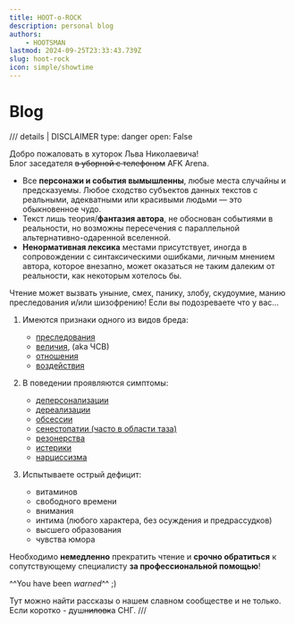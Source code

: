 ```yaml
---
title: HOOT-o-ROCK
description: personal blog
authors:
    - HOOTSMAN
lastmod: 2024-09-25T23:33:43.739Z
slug: hoot-rock
icon: simple/showtime
---
```


# Blog

/// details | DISCLAIMER
    type: danger
    open: False

Добро пожаловать в хуторок Льва Николаевича!  
Блог заседателя <del>в уборной с телефоном</del> AFK Arena.  

- Все **персонажи и события вымышленны**, любые места случайны и предсказуемы. Любое сходство субъектов данных текстов с реальными, адекватными или красивыми людьми — это обыкновенное чудо.  
- Текст лишь теория/**фантазия автора**, не обоснован событиями в реальности, но возможны пересечения с параллельной альтернативно-одаренной вселенной.
- **Ненормативная лексика** местами присутствует, иногда в сопровождении с синтаксическими ошибками, личным мнением автора, которое внезапно, может оказаться не таким далеким от реальности, как некоторым хотелось бы.

Чтение может вызвать уныние, смех, панику, злобу, скудоумие, манию преследования и/или шизофрению!
Если вы подозреваете что у вас...

1. Имеются признаки одного из видов бреда:

      - [преследования][sick1]
      - [величия][sick2], (aka ЧСВ)
      - [отношения][sick3]
      - [воздействия][sick4]

2. В поведении проявляются симптомы:

      - [деперсонализации][sick5]
      - [дереализации][sick6]
      - [обсессии][sick7]
      - [сенестопатии (часто в области таза)][sick8]
      - [резонерства][sick9]
      - [истерики][sick10]
      - [нарциссизма][sick11]

3. Испытываете острый дефицит:

      - витаминов
      - свободного времени
      - внимания
      - интима (любого характера, без осуждения и предрассудков)
      - высшего образования
      - чувства юмора

Необходимо **немедленно** прекратить чтение и **срочно обратиться** к сопутствующему специалисту **за профессиональной помощью**!  

^^You have been _warned_^^ ;)  

Тут можно найти рассказы о нашем славном сообществе и не только.  
Если коротко - душ<del class="red-font">ниловк</del>а СНГ.
///

[sick1]: https://ru.wikipedia.org/wiki/Бред_преследования
[sick2]: https://ru.wikipedia.org/wiki/Бред_величия
[sick3]: https://ru.wikipedia.org/wiki/Бред_отношения
[sick4]: https://ru.wikipedia.org/wiki/Бред_воздействия
[sick5]: https://ru.wikipedia.org/wiki/Деперсонализация
[sick6]: https://ru.wikipedia.org/wiki/Дереализация
[sick7]: https://ru.wikipedia.org/wiki/Обсессия
[sick8]: https://ru.wikipedia.org/wiki/Сенестопатия
[sick9]: https://ru.wikipedia.org/wiki/Резонёрство
[sick10]: https://ru.wikipedia.org/wiki/Истерическое_расстройство_личности
[sick11]: https://ru.wikipedia.org/wiki/Нарциссическое_расстройство_личности

